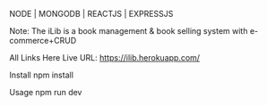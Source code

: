 NODE | MONGODB | REACTJS | EXPRESSJS

Note: The iLib is a book management & book selling system with e-commerce+CRUD

All Links Here
Live URL: https://ilib.herokuapp.com/

Install
npm install

Usage
npm run dev
